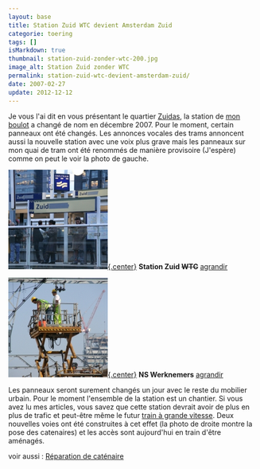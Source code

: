 ```yaml
---
layout: base
title: Station Zuid WTC devient Amsterdam Zuid
categorie: toering
tags: []
isMarkdown: true
thumbnail: station-zuid-zonder-wtc-200.jpg
image_alt: Station Zuid zonder WTC
permalink: station-zuid-wtc-devient-amsterdam-zuid/
date: 2007-02-27
update: 2012-12-12
---
```


Je vous l'ai dit en vous présentant le quartier [Zuidas](/un-buurt-nomme-zuidas), la station de [mon boulot](/de-mon-boulot) a changé de nom en décembre 2007. Pour le moment, certain panneaux ont été changés. Les annonces vocales des trams annoncent aussi la nouvelle station avec une voix plus grave mais les panneaux sur mon quai de tram ont été renommés de manière provisoire (J'espère) comme on peut le voir la photo de gauche.

<!--excerpt-->


<div class="flex justify-center">
  <div class="m-1 text-center">

[![Station Zuid zonder WTC](station-zuid-zonder-wtc-200.jpg){.center}](http://flickr.com/photos/13274211@N00/391468176/)
**Station Zuid ~~WTC~~**
[agrandir](http://flickr.com/photos/13274211@N00/391468176/)

  </div>

  <div class="m-1 text-center">

[![Werknemers bij Station Zuid WTC](travaux-zuid-wtc-200.jpg){.center}](http://flickr.com/photos/13274211@N00/391443565/)
**NS Werknemers**
[agrandir](http://flickr.com/photos/13274211@N00/391443565/)

  </div>
</div>

Les panneaux seront surement changés un jour avec le reste du mobilier urbain. Pour le moment l'ensemble de la station est un chantier. Si vous avez lu mes articles, vous savez que cette station devrait avoir de plus en plus de trafic et peut-être même le futur [train à grande vitesse](/une-nouvelle-ligne-a-grande-vitesse). Deux nouvelles voies ont été construites à cet effet (la photo de droite montre la pose des catenaires) et les accès sont aujourd'hui en train d'être aménagés.

voir aussi : [Réparation de caténaire](/le-tram-en-panne)

